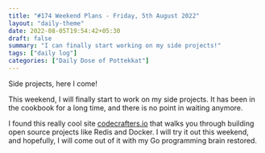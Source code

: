 ```yaml
---
title: "#174 Weekend Plans - Friday, 5th August 2022"
layout: "daily-theme"
date: 2022-08-05T19:54:42+05:30
draft: false
summary: "I can finally start working on my side projects!"
tags: ["daily log"]
categories: ["Daily Dose of Pottekkat"]
---
```


Side projects, here I come!

This weekend, I will finally start to work on my side projects. It has been in the cookbook for a long time, and there is no point in waiting anymore.

I found this really cool site [codecrafters.io](https://codecrafters.io/) that walks you through building open source projects like Redis and Docker. I will try it out this weekend, and hopefully, I will come out of it with my Go programming brain restored.